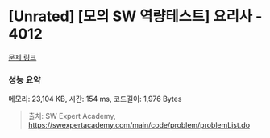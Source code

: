 # [Unrated] [모의 SW 역량테스트] 요리사 - 4012 

[문제 링크](https://swexpertacademy.com/main/code/problem/problemDetail.do?contestProbId=AWIeUtVakTMDFAVH) 

### 성능 요약

메모리: 23,104 KB, 시간: 154 ms, 코드길이: 1,976 Bytes



> 출처: SW Expert Academy, https://swexpertacademy.com/main/code/problem/problemList.do